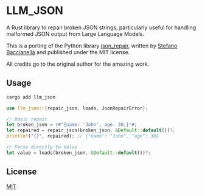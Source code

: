 # LLM_JSON

A Rust library to repair broken JSON strings, particularly useful for handling malformed JSON output from Large Language Models.

This is a porting of the Python library [json_repair](https://github.com/mangiucugna/json_repair), written by [Stefano Baccianella](https://github.com/mangiucugna) and published under the MIT license.

All credits go to the original author for the amazing work.

## Usage

```sh
cargo add llm_json
```

```rust
use llm_json::{repair_json, loads, JsonRepairError};

// Basic repair
let broken_json = r#"{name: 'John', age: 30,}"#;
let repaired = repair_json(broken_json, &Default::default())?;
println!("{}", repaired); // {"name": "John", "age": 30}

// Parse directly to Value
let value = loads(broken_json, &Default::default())?;
```

## License

[MIT](/LICENSE.md)